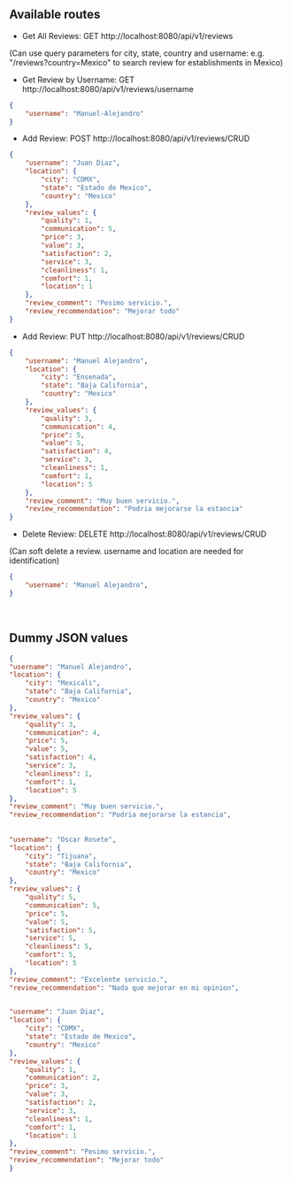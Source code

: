 ## Available routes

- Get All Reviews: GET http://localhost:8080/api/v1/reviews
<p> (Can use query parameters for city, state, country and username: e.g. "/reviews?country=Mexico" to search review for establishments in Mexico)</p>

- Get Review by Username: GET http://localhost:8080/api/v1/reviews/username
```json
{
	"username": "Manuel-Alejandro"
}
```


- Add Review: POST http://localhost:8080/api/v1/reviews/CRUD

```json
{
	"username": "Juan Diaz",
	"location": {
		"city": "CDMX",
		"state": "Estado de Mexico",
		"country": "Mexico"
	},
	"review_values": {
		"quality": 1,
		"communication": 5,
		"price": 3,
		"value": 3,
		"satisfaction": 2,
		"service": 3,
		"cleanliness": 1,
		"comfort": 1,
		"location": 1
	},
	"review_comment": "Pesimo servicio.",
	"review_recommendation": "Mejorar todo"
}
```

- Add Review: PUT http://localhost:8080/api/v1/reviews/CRUD

```json
{
	"username": "Manuel Alejandro",
	"location": {
		"city": "Ensenada",
		"state": "Baja California",
		"country": "Mexico"
	},
	"review_values": {
		"quality": 3,
		"communication": 4,
		"price": 5,
		"value": 5,
		"satisfaction": 4,
		"service": 3,
		"cleanliness": 1,
		"comfort": 1,
		"location": 5
	},
	"review_comment": "Muy buen servicio.",
	"review_recommendation": "Podria mejorarse la estancia"
}
```

- Delete Review: DELETE http://localhost:8080/api/v1/reviews/CRUD
<p> (Can soft delete a review. username and location are needed for identification) </p>

```json
{
	"username": "Manuel Alejandro",
}
```

<br>

## Dummy JSON values
```json
{
"username": "Manuel Alejandro",
"location": {
	"city": "Mexicali",
	"state": "Baja California",
	"country": "Mexico"
},
"review_values": {
	"quality": 3,
	"communication": 4,
	"price": 5,
	"value": 5,
	"satisfaction": 4,
	"service": 3,
	"cleanliness": 1,
	"comfort": 1,
	"location": 5
},
"review_comment": "Muy buen servicio.",
"review_recommendation": "Podria mejorarse la estancia",
	
	
"username": "Oscar Rosete",
"location": {
	"city": "Tijuana",
	"state": "Baja California",
	"country": "Mexico"
},
"review_values": {
	"quality": 5,
	"communication": 5,
	"price": 5,
	"value": 5,
	"satisfaction": 5,
	"service": 5,
	"cleanliness": 5,
	"comfort": 5,
	"location": 5
},
"review_comment": "Excelente servicio.",
"review_recommendation": "Nada que mejorar en mi opinion",

	
"username": "Juan Diaz",
"location": {
	"city": "CDMX",
	"state": "Estado de Mexico",
	"country": "Mexico"
},
"review_values": {
	"quality": 1,
	"communication": 2,
	"price": 3,
	"value": 3,
	"satisfaction": 2,
	"service": 3,
	"cleanliness": 1,
	"comfort": 1,
	"location": 1
},
"review_comment": "Pesimo servicio.",
"review_recommendation": "Mejorar todo"
}
```

